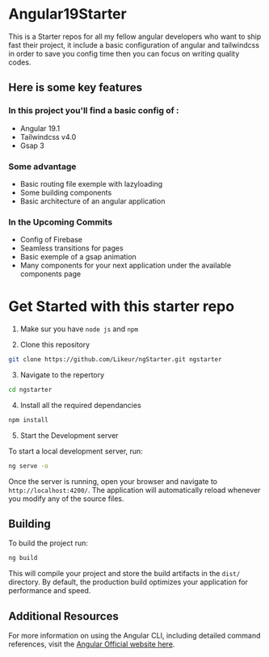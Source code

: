 # Angular19Starter

This is a Starter repos for all my fellow angular developers who want to ship fast their project, it include a basic configuration of angular and tailwindcss in order to save you config time then you can focus on writing quality codes.

## Here is some key features

### In this project you'll find a basic config of :

- Angular 19.1
- Tailwindcss v4.0
- Gsap 3

### Some advantage 

- Basic routing file exemple with lazyloading
- Some building components
- Basic architecture of an angular application

### In the Upcoming Commits 

- Config of Firebase
- Seamless transitions for pages
- Basic exemple of a gsap animation
- Many components for your next application under the available components page


# Get Started with this starter repo

1. Make sur you have `node js` and `npm`

2. Clone this repository

```bash
git clone https://github.com/Likeur/ngStarter.git ngstarter
```

3. Navigate to the repertory


```bash
cd ngstarter
```

4. Install all the required dependancies


```bash
npm install
```

5. Start the Development server

To start a local development server, run:


```bash
ng serve -o
```

Once the server is running, open your browser and navigate to `http://localhost:4200/`. The application will automatically reload whenever you modify any of the source files.


## Building

To build the project run:

```bash
ng build
```

This will compile your project and store the build artifacts in the `dist/` directory. By default, the production build optimizes your application for performance and speed.

## Additional Resources

For more information on using the Angular CLI, including detailed command references, visit the [Angular Official website here](https://angular.dev).
